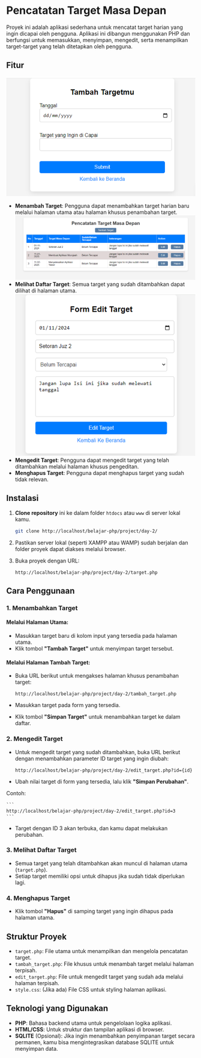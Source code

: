 # Pencatatan Target Masa Depan

Proyek ini adalah aplikasi sederhana untuk mencatat target harian yang ingin dicapai oleh pengguna. Aplikasi ini dibangun menggunakan PHP dan berfungsi untuk memasukkan, menyimpan, mengedit, serta menampilkan target-target yang telah ditetapkan oleh pengguna.

## Fitur

![Tambah Murojaah](./screenshot/tambah.png)
- **Menambah Target**: Pengguna dapat menambahkan target harian baru melalui halaman utama atau halaman khusus penambahan target.
![Tampilan Murojaah](./screenshot/tampilan.png)
- **Melihat Daftar Target**: Semua target yang sudah ditambahkan dapat dilihat di halaman utama.
![Edit Murojaah](./screenshot/edit.png)
- **Mengedit Target**: Pengguna dapat mengedit target yang telah ditambahkan melalui halaman khusus pengeditan.
- **Menghapus Target**: Pengguna dapat menghapus target yang sudah tidak relevan.

## Instalasi

1. **Clone repository** ini ke dalam folder `htdocs` atau `www` di server lokal kamu.

    ```bash
    git clone http://localhost/belajar-php/project/day-2/
    ```

2. Pastikan server lokal (seperti XAMPP atau WAMP) sudah berjalan dan folder proyek dapat diakses melalui browser.

3. Buka proyek dengan URL:

    ```
    http://localhost/belajar-php/project/day-2/target.php
    ```

## Cara Penggunaan

### 1. Menambahkan Target

#### Melalui Halaman Utama:

- Masukkan target baru di kolom input yang tersedia pada halaman utama.
- Klik tombol **"Tambah Target"** untuk menyimpan target tersebut.

#### Melalui Halaman Tambah Target:

- Buka URL berikut untuk mengakses halaman khusus penambahan target:

    ```
    http://localhost/belajar-php/project/day-2/tambah_target.php
    ```

- Masukkan target pada form yang tersedia.
- Klik tombol **"Simpan Target"** untuk menambahkan target ke dalam daftar.

### 2. Mengedit Target

- Untuk mengedit target yang sudah ditambahkan, buka URL berikut dengan menambahkan parameter ID target yang ingin diubah:

    ```
    http://localhost/belajar-php/project/day-2/edit_target.php?id={id}
    ```

- Ubah nilai target di form yang tersedia, lalu klik **"Simpan Perubahan"**.

Contoh:

    ```
    http://localhost/belajar-php/project/day-2/edit_target.php?id=3
    ```

- Target dengan ID 3 akan terbuka, dan kamu dapat melakukan perubahan.

### 3. Melihat Daftar Target

- Semua target yang telah ditambahkan akan muncul di halaman utama (`target.php`).
- Setiap target memiliki opsi untuk dihapus jika sudah tidak diperlukan lagi.

### 4. Menghapus Target

- Klik tombol **"Hapus"** di samping target yang ingin dihapus pada halaman utama.

## Struktur Proyek

- `target.php`: File utama untuk menampilkan dan mengelola pencatatan target.
- `tambah_target.php`: File khusus untuk menambah target melalui halaman terpisah.
- `edit_target.php`: File untuk mengedit target yang sudah ada melalui halaman terpisah.
- `style.css`: (Jika ada) File CSS untuk styling halaman aplikasi.

## Teknologi yang Digunakan

- **PHP**: Bahasa backend utama untuk pengelolaan logika aplikasi.
- **HTML/CSS**: Untuk struktur dan tampilan aplikasi di browser.
- **SQLITE** (Opsional): Jika ingin menambahkan penyimpanan target secara permanen, kamu bisa mengintegrasikan database SQLITE untuk menyimpan data.

